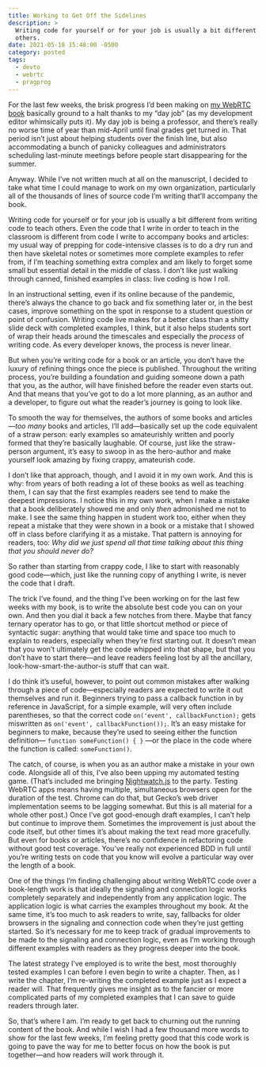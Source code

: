 ```yaml
---
title: Working to Get Off the Sidelines
description: >
  Writing code for yourself or for your job is usually a bit different from writing code to teach
  others.
date: 2021-05-18 15:48:00 -0500
category: posted
tags:
  - devto
  - webrtc
  - pragprog
---
```


For the last few weeks, the brisk progress I’d been making on [my WebRTC
book](https://stolley.dev/im-writing-a-book-about-webrtc-for-pragmatic-programmers/) basically
ground to a halt thanks to my “day job” (as my development editor whimsically puts it). My day job
is being a professor, and there’s really no worse time of year than mid-April until final grades get
turned in. That period isn’t just about helping students over the finish line, but also
accommodating a bunch of panicky colleagues and administrators scheduling last-minute meetings
before people start disappearing for the summer.

Anyway. While I’ve not written much at all on the manuscript, I decided to take what time I could
manage to work on my own organization, particularly all of the thousands of lines of source code I’m
writing that’ll accompany the book.

Writing code for yourself or for your job is usually a bit different from writing code to teach
others. Even the code that I write in order to teach in the classroom is different from code I write
to accompany books and articles: my usual way of prepping for code-intensive classes is to do a dry
run and then have skeletal notes or sometimes more complete examples to refer from, if I’m teaching
something extra complex and am likely to forget some small but essential detail in the middle of
class. I don’t like just walking through canned, finished examples in class: live coding is how I
roll.

In an instructional setting, even if its online because of the pandemic, there’s always the chance
to go back and fix something later or, in the best cases, improve something on the spot in response
to a student question or point of confusion. Writing code live makes for a better class than a
shitty slide deck with completed examples, I think, but it also helps students sort of wrap their
heads around the timescales and especially the *process* of writing code. As every developer knows,
the process is never linear.

But when you’re writing code for a book or an article, you don’t have the luxury of refining things
once the piece is published. Throughout the writing process, you’re building a foundation and
guiding someone down a path that you, as the author, will have finished before the reader even
starts out. And that means that you’ve got to do a lot more planning, as an author and a developer,
to figure out what the reader’s journey is going to look like.

To smooth the way for themselves, the authors of some books and articles—*too many* books and
articles, I’ll add—basically set up the code equivalent of a straw person: early examples so
amateurishly written and poorly formed that they’re basically laughable. Of course, just like the
straw-person argument, it’s easy to swoop in as the hero-author and make yourself look amazing by
fixing crappy, amateurish code.

I don’t like that approach, though, and I avoid it in my own work. And this is why: from years of
both reading a lot of these books as well as teaching them, I can say that the first examples
readers see tend to make the deepest impressions. I notice this in my own work, when I make a
mistake that a book deliberately showed me and only *then* admonished me not to make. I see the same
thing happen in student work too, either when they repeat a mistake that they were shown in a book
or a mistake that I showed off in class before clarifying it as a mistake. That pattern is annoying
for readers, too: *Why did we just spend all that time talking about this thing that you should
never do?*

So rather than starting from crappy code, I like to start with reasonably good code—which, just like
the running copy of anything I write, is never the code that I draft.

The trick I’ve found, and the thing I’ve been working on for the last few weeks with my book, is to
write the absolute best code you can on your own. And then you dial it back a few notches from
there. Maybe that fancy ternary operator has to go, or that little shortcut method or piece of
syntactic sugar: anything that would take time and space too much to explain to readers, especially
when they’re first starting out. It doesn’t mean that you won’t ultimately get the code whipped into
that shape, but that you don’t have to start there—and leave readers feeling lost by all the
ancillary, look-how-smart-the-author-is stuff that can wait.

I do think it’s useful, however, to point out common mistakes after walking through a piece of
code—especially readers are expected to write it out themselves and run it. Beginners trying to pass
a callback function in by reference in JavaScript, for a simple example, will very often include
parentheses, so that the correct code `on('event', callbackFunction);` gets miswritten as
`on('event', callbackFunction());`. It’s an easy mistake for beginners to make, because they’re used
to seeing either the function definition— `function someFunction() { }` —or the place in the code
where the function is called: `someFunction()`.

The catch, of course, is when you as an author make a mistake in your own code. Alongside all of
this, I’ve also been upping my automated testing game. (That’s included me bringing
[Nightwatch.js](https://nightwatchjs.org) to the party. Testing WebRTC apps means having multiple,
simultaneous browsers open for the duration of the test. Chrome can do that, but Gecko’s web driver
implementation seems to be lagging somewhat. But this is all material for a whole other post.) Once
I’ve got good-enough draft examples, I can’t help but continue to improve them. Sometimes the
improvement is just about the code itself, but other times it’s about making the text read more
gracefully. But even for books or articles, there’s no confidence in refactoring code without good
test coverage. You’ve really not experienced BDD in full until you’re writing tests on code that you
know will evolve a particular way over the length of a book.

One of the things I’m finding challenging about writing WebRTC code over a book-length work is that
ideally the signaling and connection logic works completely separately and independently from any
application logic. The application logic is what carries the examples throughout my book. At the
same time, it’s too much to ask readers to write, say, fallbacks for older browsers in the signaling
and connection code when they’re just getting started. So it’s necessary for me to keep track of
gradual improvements to be made to the signaling and connection logic, even as I’m working through
different examples with readers as they progress deeper into the book.

The latest strategy I’ve employed is to write the best, most thoroughly tested examples I can before
I even begin to write a chapter. Then, as I write the chapter, I’m re-writing the completed example
just as I expect a reader will. That frequently gives me insight as to the fancier or more
complicated parts of my completed examples that I can save to guide readers through later.

So, that’s where I am. I’m ready to get back to churning out the running content of the book. And
while I wish I had a few thousand more words to show for the last few weeks, I’m feeling pretty good
that this code work is going to pave the way for me to better focus on how the book is put
together—and how readers will work through it.
